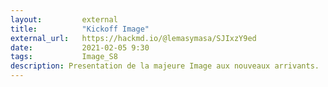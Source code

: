 ```yaml
---
layout:         external
title:          "Kickoff Image"
external_url:   https://hackmd.io/@lemasymasa/SJIxzY9ed
date:           2021-02-05 9:30
tags:           Image_S8
description: Presentation de la majeure Image aux nouveaux arrivants.
---
```

